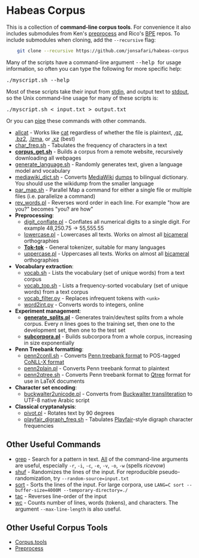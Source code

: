 # Habeas Corpus
This is a collection of **command-line corpus tools**.
For convenience it also includes submodules from Ken's [preprocess](https://github.com/kpu/preprocess) and Rico's [BPE](https://github.com/rsennrich/subword-nmt) repos. To include submodules when cloning, add the `--recursive` flag:

```bash
    git clone --recursive https://github.com/jonsafari/habeas-corpus
```

Many of the scripts have a command-line argument <tt> --help </tt> for usage information, so often you can type the following for more specific help: <pre>./myscript.sh --help</pre>
Most of these scripts take their input from [stdin][], and output text to [stdout][], so the Unix command-line usage for many of these scripts is: <pre>./myscript.sh < input.txt > output.txt</pre>
Or you can [pipe][] these commands with other commands.

* [allcat](allcat) - Works like [cat] regardless of whether the file is plaintext, [.gz], [.bz2], [.lzma], or [.xz] (best)
* [char_freq.sh](char_freq.sh) - Tabulates the frequency of characters in a text
* **[corpus_get.sh](corpus_get.sh)** - Builds a corpus from a remote website, recursively downloading all webpages
* [generate_language.sh](generate_language.sh) - Randomly generates text, given a language model and vocabulary
* [mediawiki_dict.sh](mediawiki_dict.sh) - Converts [MediaWiki] [dumps] to bilingual dictionary.  You should use the wikidump from the smaller language
* [par_map.sh](par_map.sh) - Parallel Map a command for either a single file or multiple files (i.e. parallelize a command)
* [rev_words.pl](rev_words.pl) - Reverses word order in each line.  For example "how are you?" becomes "you? are how"
* **Preprocessing**:
  * [digit_conflate.pl](digit_conflate.pl) - Conflates all numerical digits to a single digit.  For example 48,250.75  -&gt; 55,555.55
  * [lowercase.pl](lowercase.pl) - Lowercases all texts.  Works on almost all [bicameral] orthographies
  * **[Tok-tok](https://github.com/jonsafari/tok-tok)** - General tokenizer, suitable for many languages
  * [uppercase.pl](uppercase.pl) - Uppercases all texts.  Works on almost all [bicameral] orthographies
* **Vocabulary extraction**:
  * [vocab.sh](vocab.sh) - Lists the vocabulary (set of unique words) from a text corpus
  * [vocab_top.sh](vocab_top.sh) - Lists a frequency-sorted vocabulary (set of unique words) from a text corpus
  * [vocab_filter.py](vocab_filter.py) - Replaces infrequent tokens with `<unk>`
  * [word2int.py](word2int.py) - Converts words to integers, online
* **Experiment management**:
  * **[generate_splits.pl](generate_splits.pl)** - Generates train/dev/test splits from a whole corpus.  Every <i>n</i> lines goes to the training set, then one to the development set, then one to the test set
  * **[subcorpora.pl](subcorpora.pl)** - Builds subcorpora from a whole corpus, increasing in size exponentially
* **Penn Treebank formatting**:
  * [penn2conll.sh](penn2conll.sh) - Converts [Penn treebank format] to POS-tagged [CoNLL-X format]
  * [penn2plain.pl](penn2plain.pl) - Converts Penn treebank format to plaintext
  * [penn2qtree.sh](penn2qtree.sh) - Converts Penn treebank format to [Qtree] format for use in LaTeX documents
* **Character set encoding**:
  * [buckwalter2unicode.pl](buckwalter2unicode.pl) - Converts from [Buckwalter transliteration] to UTF-8 native Arabic script
* **Classical cryptanalysis**:
  * [pivot.pl](pivot.pl) - Rotates text by 90 degrees
  * [playfair_digraph_freq.sh](playfair_digraph_freq.sh) - Tabulates [Playfair]-style digraph character frequencies


## Other Useful Commands
* [grep] - Search for a pattern in text.  [All][grep-cmd-args] of the command-line arguments are useful, especially `-r`, `-i`, `-c`, `-e`, `-v`, `-o`, `-w` (spells *ricevow*)
* [shuf] - Randomizes the lines of the input.  For reproducible pseudo-randomization, try `--random-source=input.txt`
* [sort] - Sorts the lines of the input.  For large corpora, use `LANG=C sort --buffer-size=4000M --temporary-directory=./`
* [tac] - Reverses line-order of the input
* [wc] - Counts number of lines, words (tokens), and characters.  The argument `--max-line-length` is also useful.


## Other Useful Corpus Tools
* [Corpus.tools](http://corpus.tools)
* [Preprocess](https://github.com/kpu/preprocess)


[pipe]: https://en.wikipedia.org/wiki/Pipeline_(Unix)
[stdin]: https://en.wikipedia.org/wiki/Standard_streams#Standard_input_.28stdin.29
[stdout]: https://en.wikipedia.org/wiki/Standard_streams#Standard_output_.28stdout.29

[cat]: https://en.wikipedia.org/wiki/Cat_(Unix)
[.gz]: https://en.wikipedia.org/wiki/Gzip
[.bz2]: https://en.wikipedia.org/wiki/Bzip2
[.lzma]: https://en.wikipedia.org/wiki/Lzma
[.xz]: https://en.wikipedia.org/wiki/Xz
[Buckwalter transliteration]: https://en.wikipedia.org/wiki/Buckwalter_transliteration
[bicameral]: https://en.wikipedia.org/wiki/Letter_case
[MediaWiki]: https://en.wikipedia.org/wiki/MediaWiki#Markup
[dumps]: http://dumps.wikimedia.org/backup-index.html
[Penn treebank format]: ftp://ftp.cis.upenn.edu/pub/treebank/doc/arpa94.ps.gz
[CoNLL-X format]: http://ilk.uvt.nl/conll/index.html#dataformat
[Qtree]: http://www.ling.upenn.edu/advice/latex/qtree
[Playfair]: https://en.wikipedia.org/wiki/Playfair_cipher

[grep]: https://en.wikipedia.org/wiki/Grep
[grep-cmd-args]: https://www.gnu.org/software/grep/manual/grep.html#Command_002dline-Options
[shuf]: https://en.wikipedia.org/wiki/Shuf
[sort]: https://en.wikipedia.org/wiki/Sort_(Unix)
[tac]: https://en.wikipedia.org/wiki/Tac_(Unix)
[wc]: https://en.wikipedia.org/wiki/Wc_(Unix)
